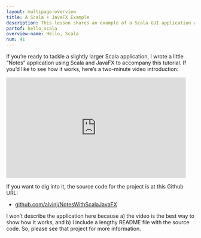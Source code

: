 ```yaml
---
layout: multipage-overview
title: A Scala + JavaFX Example
description: This lesson shares an example of a Scala GUI application written with JavaFX.
partof: hello_scala
overview-name: Hello, Scala
num: 41
---
```



If you’re ready to tackle a slightly larger Scala application, I wrote a little “Notes” application using Scala and JavaFX to accompany this tutorial. If you’d like to see how it works, here’s a two-minute video introduction:

<div><iframe allow="autoplay; encrypted-media" allowfullscreen="" frameborder="0" height="270" src="https://www.youtube.com/embed/3vI1l97ETxw" width="480"></iframe></div>

If you want to dig into it, the source code for the project is at this Github URL:

- [github.com/alvinj/NotesWithScalaJavaFX](https://github.com/alvinj/NotesWithScalaJavaFX)

I won’t describe the application here because a) the video is the best way to show how it works, and b) I include a lengthy README file with the source code. So, please see that project for more information.

